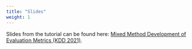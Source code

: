 ```yaml
---
title: "Slides"
weight: 1
---
```


Slides from the tutorial can be found here: [Mixed Method Development of Evaluation Metrics  (KDD 2021)](https://github.com/kdd2021-mixedmethods/kdd2021-mixedmethods.github.io/tree/main/slides).